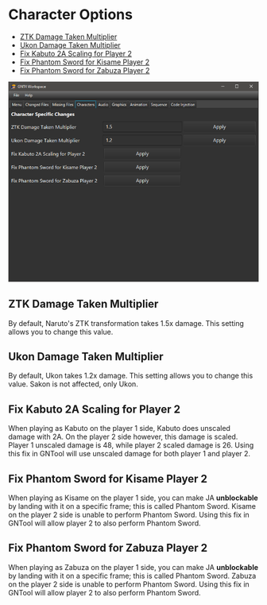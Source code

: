 # Character Options

- [ZTK Damage Taken Multiplier](#ztk-damage-taken-multiplier)
- [Ukon Damage Taken Multiplier](#ukon-damage-taken-multiplier)
- [Fix Kabuto 2A Scaling for Player 2](#fix-kabuto-2a-scaling-for-player-2)
- [Fix Phantom Sword for Kisame Player 2](#fix-phantom-sword-for-kisame-player-2)
- [Fix Phantom Sword for Zabuza Player 2](#fix-phantom-sword-for-zabuza-player-2)

![Menu](/docs/characters.png?raw=true "Menu")

## ZTK Damage Taken Multiplier

By default, Naruto's ZTK transformation takes 1.5x damage. This setting allows you to change this value.

## Ukon Damage Taken Multiplier

By default, Ukon takes 1.2x damage. This setting allows you to change this value. Sakon is not affected, only Ukon.

## Fix Kabuto 2A Scaling for Player 2

When playing as Kabuto on the player 1 side, Kabuto does unscaled damage with 2A. On the player 2 side however,
this damage is scaled. Player 1 unscaled damage is 48, while player 2 scaled damage is 26. Using this fix in
GNTool will use unscaled damage for both player 1 and player 2.

## Fix Phantom Sword for Kisame Player 2

When playing as Kisame on the player 1 side, you can make JA **unblockable** by landing with it on a specific frame;
this is called Phantom Sword. Kisame on the player 2 side is unable to perform Phantom Sword. Using this fix in
GNTool will allow player 2 to also perform Phantom Sword.

## Fix Phantom Sword for Zabuza Player 2

When playing as Zabuza on the player 1 side, you can make JA **unblockable** by landing with it on a specific frame;
this is called Phantom Sword. Zabuza on the player 2 side is unable to perform Phantom Sword. Using this fix in
GNTool will allow player 2 to also perform Phantom Sword.